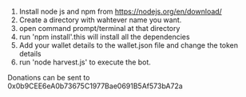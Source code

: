 1. Install node js and npm from https://nodejs.org/en/download/
2. Create a directory with wahtever name you want.
3. open command prompt/terminal at that directory
4. run 'npm install'.this will install all the dependencies
5. Add your wallet details to the wallet.json file and change the token details
6. run 'node harvest.js' to execute the bot.

Donations can be sent to 0x0b9CEE6eA0b73675C1977Bae0691B5Af573bA72a